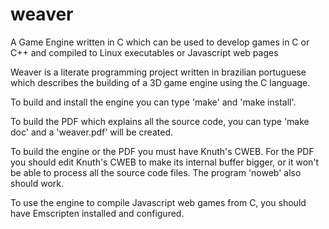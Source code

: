 # weaver
A Game Engine written in C which can be used to develop games in C or C++ and compiled to Linux executables or Javascript web pages

Weaver is a literate programming project written in brazilian portuguese which describes the building of a 3D game engine using the C language.

To build and install the engine you can type 'make' and 'make install'.

To build the PDF which explains all the source code, you can type 'make doc' and a 'weaver.pdf' will be created.

To build the engine or the PDF you must have Knuth's CWEB. For the PDF you should edit Knuth's CWEB to make its internal buffer bigger, or it won't be able to process all the source code files. The program 'noweb' also should work.

To use the engine to compile Javascript web games from C, you should have Emscripten installed and configured.
